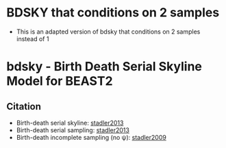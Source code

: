 # BDSKY that conditions on 2 samples
- This is an adapted version of bdsky that conditions on 2 samples instead of 1

# bdsky - Birth Death Serial Skyline Model for BEAST2

<!--[![Build Status](https://travis-ci.org/BEAST2-Dev/bdsky.svg?branch=master)](https://travis-ci.org/BEAST2-Dev/bdsky)-->

## Citation

- Birth-death serial skyline: [stadler2013](http://www.pnas.org/content/110/1/228.full)	
- Birth-death serial sampling: [stadler2013](http://www.pnas.org/content/110/1/228.full)
- Birth-death incomplete sampling (no ψ): [stadler2009](http://www.ncbi.nlm.nih.gov/pubmed/19631666)
